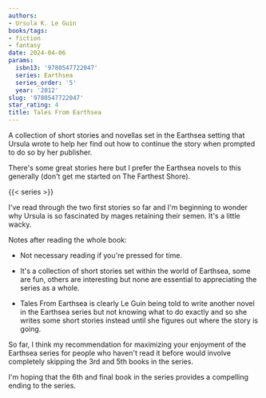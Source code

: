 ```yaml
---
authors:
- Ursula K. Le Guin
books/tags:
- fiction
- fantasy
date: 2024-04-06
params:
  isbn13: '9780547722047'
  series: Earthsea
  series_order: '5'
  year: '2012'
slug: '9780547722047'
star_rating: 4
title: Tales From Earthsea
---
```


A collection of short stories and novellas set in the Earthsea setting that Ursula wrote to help her find out how to continue the story when prompted to do so by her publisher.

There's some great stories here but I prefer the Earthsea novels to this generally (don't get me started on The Farthest Shore).

<!--more-->

{{< series >}}

I've read through the two first stories so far and I'm beginning to wonder why Ursula is so fascinated by mages retaining their semen. It's a little wacky.

Notes after reading the whole book:

- Not necessary reading if you're pressed for time.

- It's a collection of short stories set within the world of Earthsea, some are fun, others are interesting but none are essential to appreciating the series as a whole.

- Tales From Earthsea is clearly Le Guin being told to write another novel in the Earthsea series but not knowing what to do exactly and so she writes some short stories instead until she figures out where the story is going.

So far, I think my recommendation for maximizing your enjoyment of the Earthsea series for people who haven't read it before would involve completely skipping the 3rd and 5th books in the series.

I'm hoping that the 6th and final book in the series provides a compelling ending to the series.